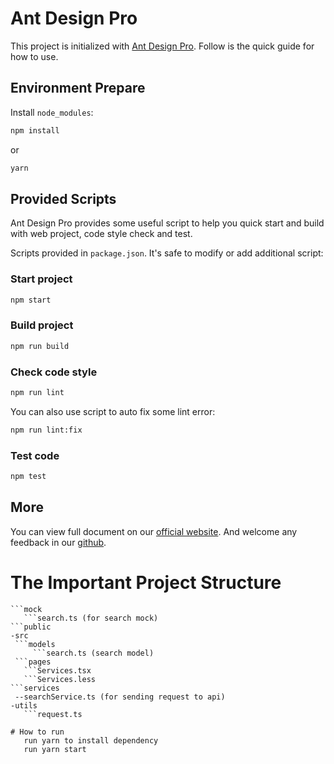 # Ant Design Pro

This project is initialized with [Ant Design Pro](https://pro.ant.design). Follow is the quick guide for how to use.

## Environment Prepare

Install `node_modules`:

```bash
npm install
```

or

```bash
yarn
```

## Provided Scripts

Ant Design Pro provides some useful script to help you quick start and build with web project, code style check and test.

Scripts provided in `package.json`. It's safe to modify or add additional script:

### Start project

```bash
npm start
```

### Build project

```bash
npm run build
```

### Check code style

```bash
npm run lint
```

You can also use script to auto fix some lint error:

```bash
npm run lint:fix
```

### Test code

```bash
npm test
```

## More

You can view full document on our [official website](https://pro.ant.design). And welcome any feedback in our [github](https://github.com/ant-design/ant-design-pro).

# The Important Project Structure
 ```config (routing)
 ```mock
    ```search.ts (for search mock)
 ```public
 -src
  ```models
      ```search.ts (search model)
  ```pages
    ```Services.tsx 
    ```Services.less
```services
  --searchService.ts (for sending request to api)
 -utils
    ```request.ts
    
# How to run 
    run yarn to install dependency
    run yarn start

